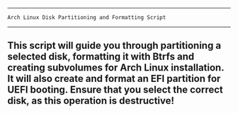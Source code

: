 --------------------------------------------------------
    Arch Linux Disk Partitioning and Formatting Script   
--------------------------------------------------------
This script will guide you through partitioning a selected disk,
formatting it with Btrfs and creating subvolumes for Arch Linux installation.
It will also create and format an EFI partition for UEFI booting.
Ensure that you select the correct disk, as this operation is destructive!
--------------------------------------------------------
